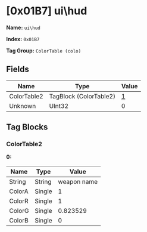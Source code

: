 # [0x01B7] ui\hud

**Name:** ```ui\hud```

**Index:** ```0x01B7```

**Tag Group:** ```ColorTable (colo)```

## Fields

Name	| Type	| Value
---	|---	|---	|
ColorTable2	|TagBlock (ColorTable2)	|[1](#colortable2)
Unknown	|UInt32	|0


## Tag Blocks

### ColorTable2

**0:**

Name	| Type	| Value
---	|---	|---	|
String	|String	|weapon name
ColorA	|Single	|1
ColorR	|Single	|1
ColorG	|Single	|0.823529
ColorB	|Single	|0


